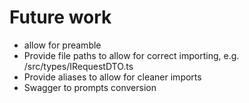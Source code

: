 # Future work

- allow for preamble
- Provide file paths to allow for correct importing, e.g.
    /src/types/IRequestDTO.ts
- Provide aliases to allow for cleaner imports
- Swagger to prompts conversion